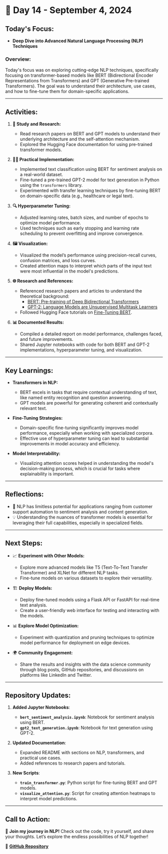 # 🚀 Day 14 - September 4, 2024

## **Today's Focus:**
- **Deep Dive into Advanced Natural Language Processing (NLP) Techniques**

### **Overview:**
Today's focus was on exploring cutting-edge NLP techniques, specifically focusing on transformer-based models like BERT (Bidirectional Encoder Representations from Transformers) and GPT (Generative Pre-trained Transformers). The goal was to understand their architecture, use cases, and how to fine-tune them for domain-specific applications.

---

## **Activities:**

1. **📘 Study and Research:**
   - Read research papers on BERT and GPT models to understand their underlying architecture and the self-attention mechanism.
   - Explored the Hugging Face documentation for using pre-trained transformer models.

2. **🧑‍💻 Practical Implementation:**
   - Implemented text classification using BERT for sentiment analysis on a real-world dataset.
   - Fine-tuned a pre-trained GPT-2 model for text generation in Python using the `transformers` library.
   - Experimented with transfer learning techniques by fine-tuning BERT on domain-specific data (e.g., healthcare or legal text).

3. **🔍 Hyperparameter Tuning:**
   - Adjusted learning rates, batch sizes, and number of epochs to optimize model performance.
   - Used techniques such as early stopping and learning rate scheduling to prevent overfitting and improve convergence.

4. **🖼️ Visualization:**
   - Visualized the model’s performance using precision-recall curves, confusion matrices, and loss curves.
   - Created attention maps to interpret which parts of the input text were most influential in the model's predictions.

5. **🌐 Research and References:**
   - Referenced research papers and articles to understand the theoretical background:
     - [BERT: Pre-training of Deep Bidirectional Transformers](https://arxiv.org/abs/1810.04805)
     - [GPT-2: Language Models are Unsupervised Multitask Learners](https://cdn.openai.com/better-language-models/language_models_are_unsupervised_multitask_learners.pdf)
   - Followed Hugging Face tutorials on [Fine-Tuning BERT](https://huggingface.co/transformers/training.html).

6. **📊 Documented Results:**
   - Compiled a detailed report on model performance, challenges faced, and future improvements.
   - Shared Jupyter notebooks with code for both BERT and GPT-2 implementations, hyperparameter tuning, and visualization.

---

## **Key Learnings:**

- **Transformers in NLP:**
  - BERT excels in tasks that require contextual understanding of text, like named entity recognition and question answering.
  - GPT models are powerful for generating coherent and contextually relevant text.

- **Fine-Tuning Strategies:**
  - Domain-specific fine-tuning significantly improves model performance, especially when working with specialized corpora.
  - Effective use of hyperparameter tuning can lead to substantial improvements in model accuracy and efficiency.

- **Model Interpretability:**
  - Visualizing attention scores helped in understanding the model's decision-making process, which is crucial for tasks where explainability is important.

---

## **Reflections:**

- 🤔 NLP has limitless potential for applications ranging from customer support automation to sentiment analysis and content generation.
- 💡 Understanding the nuances of transformer models is essential for leveraging their full capabilities, especially in specialized fields.

---

## **Next Steps:**

- 📈 **Experiment with Other Models:**
  - Explore more advanced models like T5 (Text-To-Text Transfer Transformer) and XLNet for different NLP tasks.
  - Fine-tune models on various datasets to explore their versatility.

- 🏗 **Deploy Models:**
  - Deploy fine-tuned models using a Flask API or FastAPI for real-time text analysis.
  - Create a user-friendly web interface for testing and interacting with the models.

- 📊 **Explore Model Optimization:**
  - Experiment with quantization and pruning techniques to optimize model performance for deployment on edge devices.

- 🌍 **Community Engagement:**
  - Share the results and insights with the data science community through blog posts, GitHub repositories, and discussions on platforms like LinkedIn and Twitter.

---

## **Repository Updates:**

1. **Added Jupyter Notebooks**:
   - **`bert_sentiment_analysis.ipynb`**: Notebook for sentiment analysis using BERT.
   - **`gpt2_text_generation.ipynb`**: Notebook for text generation using GPT-2.

2. **Updated Documentation**:
   - Expanded README with sections on NLP, transformers, and practical use cases.
   - Added references to research papers and tutorials.

3. **New Scripts**:
   - **`train_transformer.py`**: Python script for fine-tuning BERT and GPT models.
   - **`visualize_attention.py`**: Script for creating attention heatmaps to interpret model predictions.

---

## **Call to Action:**

🚀 **Join my journey in NLP!** Check out the code, try it yourself, and share your thoughts. Let’s explore the endless possibilities of NLP together!

🔗 [**GitHub Repository**](https://github.com/ajaykr2712/NLP-Transformers-Exploration)

